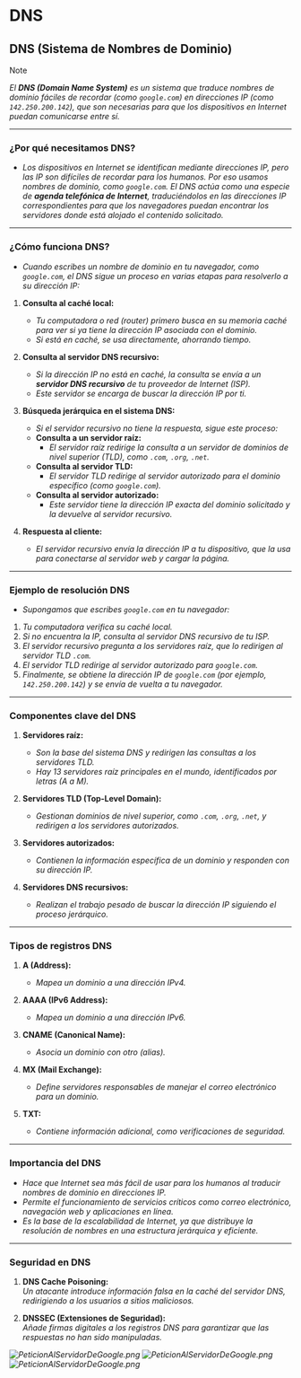<!-- Author: Daniel Benjamin Perez Morales -->
<!-- GitHub: https://github.com/D4nitrix13 -->
<!-- GitLab: https://gitlab.com/D4nitrix13 -->
<!-- Email: danielperezdev@proton.me -->

# **DNS**

## **DNS (Sistema de Nombres de Dominio)**

> [!NOTE]
> *El **DNS (Domain Name System)** es un sistema que traduce nombres de dominio fáciles de recordar (como `google.com`) en direcciones IP (como `142.250.200.142`), que son necesarias para que los dispositivos en Internet puedan comunicarse entre sí.*

---

### **¿Por qué necesitamos DNS?**

- *Los dispositivos en Internet se identifican mediante direcciones IP, pero las IP son difíciles de recordar para los humanos. Por eso usamos nombres de dominio, como `google.com`. El DNS actúa como una especie de **agenda telefónica de Internet**, traduciéndolos en las direcciones IP correspondientes para que los navegadores puedan encontrar los servidores donde está alojado el contenido solicitado.*

---

### **¿Cómo funciona DNS?**

- *Cuando escribes un nombre de dominio en tu navegador, como `google.com`, el DNS sigue un proceso en varias etapas para resolverlo a su dirección IP:*

1. **Consulta al caché local:**  
   - *Tu computadora o red (router) primero busca en su memoria caché para ver si ya tiene la dirección IP asociada con el dominio.*
   - *Si está en caché, se usa directamente, ahorrando tiempo.*

2. **Consulta al servidor DNS recursivo:**  
   - *Si la dirección IP no está en caché, la consulta se envía a un **servidor DNS recursivo** de tu proveedor de Internet (ISP).*
   - *Este servidor se encarga de buscar la dirección IP por ti.*

3. **Búsqueda jerárquica en el sistema DNS:**  
   - *Si el servidor recursivo no tiene la respuesta, sigue este proceso:*
   - **Consulta a un servidor raíz:**  
     - *El servidor raíz redirige la consulta a un servidor de dominios de nivel superior (TLD), como `.com`, `.org`, `.net`.*
   - **Consulta al servidor TLD:**  
     - *El servidor TLD redirige al servidor autorizado para el dominio específico (como `google.com`).*
   - **Consulta al servidor autorizado:**  
     - *Este servidor tiene la dirección IP exacta del dominio solicitado y la devuelve al servidor recursivo.*

4. **Respuesta al cliente:**  
   - *El servidor recursivo envía la dirección IP a tu dispositivo, que la usa para conectarse al servidor web y cargar la página.*

---

### **Ejemplo de resolución DNS**

- *Supongamos que escribes `google.com` en tu navegador:*

1. *Tu computadora verifica su caché local.*
2. *Si no encuentra la IP, consulta al servidor DNS recursivo de tu ISP.*
3. *El servidor recursivo pregunta a los servidores raíz, que lo redirigen al servidor TLD `.com`.*
4. *El servidor TLD redirige al servidor autorizado para `google.com`.*
5. *Finalmente, se obtiene la dirección IP de `google.com` (por ejemplo, `142.250.200.142`) y se envía de vuelta a tu navegador.*

---

### **Componentes clave del DNS**

1. **Servidores raíz:**  
   - *Son la base del sistema DNS y redirigen las consultas a los servidores TLD.*
   - *Hay 13 servidores raíz principales en el mundo, identificados por letras (A a M).*

2. **Servidores TLD (Top-Level Domain):**  
   - *Gestionan dominios de nivel superior, como `.com`, `.org`, `.net`, y redirigen a los servidores autorizados.*

3. **Servidores autorizados:**  
   - *Contienen la información específica de un dominio y responden con su dirección IP.*

4. **Servidores DNS recursivos:**  
   - *Realizan el trabajo pesado de buscar la dirección IP siguiendo el proceso jerárquico.*

---

### **Tipos de registros DNS**

1. **A (Address):**  
   - *Mapea un dominio a una dirección IPv4.*

2. **AAAA (IPv6 Address):**  
   - *Mapea un dominio a una dirección IPv6.*

3. **CNAME (Canonical Name):**  
   - *Asocia un dominio con otro (alias).*

4. **MX (Mail Exchange):**  
   - *Define servidores responsables de manejar el correo electrónico para un dominio.*

5. **TXT:**  
   - *Contiene información adicional, como verificaciones de seguridad.*

---

### **Importancia del DNS**

- *Hace que Internet sea más fácil de usar para los humanos al traducir nombres de dominio en direcciones IP.*
- *Permite el funcionamiento de servicios críticos como correo electrónico, navegación web y aplicaciones en línea.*
- *Es la base de la escalabilidad de Internet, ya que distribuye la resolución de nombres en una estructura jerárquica y eficiente.*

---

### **Seguridad en DNS**

1. **DNS Cache Poisoning:**  
   *Un atacante introduce información falsa en la caché del servidor DNS, redirigiendo a los usuarios a sitios maliciosos.*

2. **DNSSEC (Extensiones de Seguridad):**  
   *Añade firmas digitales a los registros DNS para garantizar que las respuestas no han sido manipuladas.*

*![PeticionAlServidorDeGoogle.png](/Images/PeticionServidorDNS.png "/Images/PeticionServidorDNS.png")*
*![PeticionAlServidorDeGoogle.png](/Images/RespuestaServidorDNS.png "/Images/RespuestaServidorDNS.png")*
*![PeticionAlServidorDeGoogle.png](/Images/PeticionAlServidorDeGoogle.png "/Images/PeticionAlServidorDeGoogle.png")*
